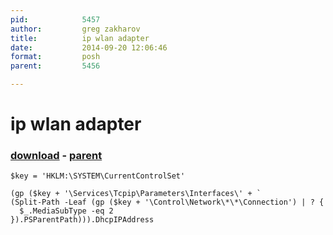 ```yaml
---
pid:            5457
author:         greg zakharov
title:          ip wlan adapter
date:           2014-09-20 12:06:46
format:         posh
parent:         5456

---
```


# ip wlan adapter

### [download](Scripts\5457.ps1) - [parent](Scripts\5456.md)



```posh
$key = 'HKLM:\SYSTEM\CurrentControlSet'

(gp ($key + '\Services\Tcpip\Parameters\Interfaces\' + `
(Split-Path -Leaf (gp ($key + '\Control\Network\*\*\Connection') | ? {
  $_.MediaSubType -eq 2
}).PSParentPath))).DhcpIPAddress
```
